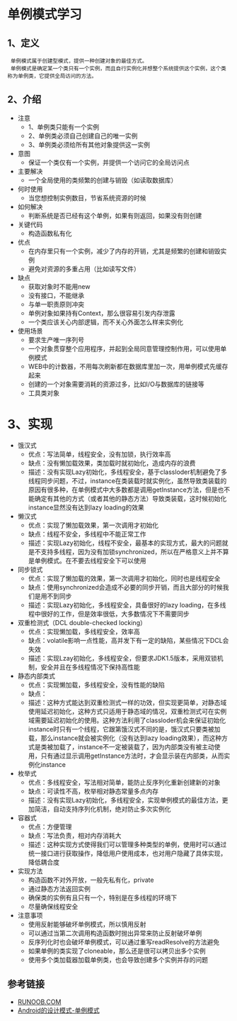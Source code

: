 # 单例模式学习


## 1、定义
     单例模式属于创建型模式，提供一种创建对象的最佳方式。
     单例模式是确定某一个类只有一个实例，而且自行实例化并想整个系统提供这个实例，这个类称为单例类，它提供全局访问的方法。
## 2、介绍
* 注意
    * 1、单例类只能有一个实例
    * 2、单例类必须自己创建自己的唯一实例
    * 3、单例类必须给所有其他对象提供这一实例
* 意图
    * 保证一个类仅有一个实例，并提供一个访问它的全局访问点
* 主要解决
    * 一个全局使用的类频繁的创建与销毁（如读取数据库）
* 何时使用
    * 当您想控制实例数目，节省系统资源的时候
* 如何解决
    * 判断系统是否已经有这个单例，如果有则返回，如果没有则创建
* 关键代码
    * 构造函数私有化
* 优点
    * 在内存里只有一个实例，减少了内存的开销，尤其是频繁的创建和销毁实例
    * 避免对资源的多重占用（比如读写文件）
* 缺点
    * 获取对象时不能用new
    * 没有接口，不能继承
    * 与单一职责原则冲突
    * 单例对象如果持有Context，那么很容易引发内存泄露
    * 一个类应该关心内部逻辑，而不关心外面怎么样来实例化
* 使用场景
    * 要求生产唯一序列号
    * 一个对象贯穿整个应用程序，并起到全局同意管理控制作用，可以使用单例模式
    * WEB中的计数器，不用每次刷新都在数据库里加一次，用单例模式先缓存起来
    * 创建的一个对象需要消耗的资源过多，比如I/O与数据库的链接等
    * 工具类对象
# 3、实现
* 饿汉式
    * 优点：写法简单，线程安全，没有加锁，执行效率高
    * 缺点：没有懒加载效果，类加载时就初始化，造成内存的浪费
    * 描述：没有实现Lazy初始化，多线程安全，基于classloder机制避免了多线程同步问题，不过，instance在类装载时就实例化，虽然导致类装载的原因有很多种，在单例模式中大多数都是调用getInstance方法，但是也不能确定有其他的方式（或者其他的静态方法）导致类装载，这时候初始化instance显然没有达到lazy loading的效果
* 懒汉式
    * 优点：实现了懒加载效果，第一次调用才初始化
    * 缺点：线程不安全，多线程中不能正常工作
    * 描述：实现Lazy初始化，线程不安全，最基本的实现方式，最大的问题就是不支持多线程，因为没有加锁synchronized，所以在严格意义上并不算是单例模式。在不要去线程安全下可以使用
* 同步锁式
    * 优点：实现了懒加载的效果，第一次调用才初始化，同时也是线程安全
    * 缺点：使用synchronized会造成不必要的同步开销，而且大部分的时候我们是用不到同步
    * 描述：实现Lazy初始化，多线程安全，具备很好的lazy loading，在多线程中很好的工作，但是效率很低，大多数情况下不需要同步
* 双重检测式（DCL double-checked locking）
    * 优点：实现懒加载，多线程安全，效率高
    * 缺点：volatile影响一点性能，高并发下有一定的缺陷，某些情况下DCL会失效
    * 描述：实现Lzay初始化，多线程安全，但要求JDK1.5版本，采用双锁机制，安全并且在多线程情况下保持高性能
* 静态内部类式
    * 优点：实现懒加载，多线程安全，没有性能的缺陷
    * 缺点：
    * 描述：这种方式能达到双重检测式一样的功效，但实现更简单，对静态域使用延迟初始化，这种方式只适用于静态域的情况，双重检测式可在实例域需要延迟初始化的使用。这种方法利用了classloder机会来保证初始化instance时只有一个线程，它跟第饿汉式不同的是，饿汉式只要类被加载，那么instance就会被实例化（没有达到lazy loading效果），而这种方式是类被加载了，instance不一定被装载了，因为内部类没有被主动使用，只有通过显示调用getInstance方法时，才会显示装在内部类，从而实例化instance
* 枚举式
    * 优点：多线程安全，写法相对简单，能防止反序列化重新创建新的对象
    * 缺点：可读性不高，枚举相对静态常量多点内存
    * 描述：没有实现Lazy初始化，多线程安全，实现单例模式的最佳方法，更加简洁，自动支持序列化机制，绝对防止多次实例化
* 容器式
    * 优点：方便管理
    * 缺点：写法负责，相对内存消耗大
    * 描述：这种实现方式使得我们可以管理多种类型的单例，使用时可以通过统一接口进行获取操作，降低用户使用成本，也对用户隐藏了具体实现，降低耦合度
* 实现方法
    * 构造函数不对外开放，一般先私有化，private
    * 通过静态方法返回实例
    * 确保类的实例有且只有一个，特别是在多线程的环境下
    * 尽量确保线程安全   
* 注意事项
    * 使用反射能够破坏单例模式，所以慎用反射
    * 可以通过当第二次调用构造函数时抛出异常来防止反射破坏单例
    * 反序列化时也会破坏单例模式，可以通过重写readResolve的方法避免
    * 如果单例的类实现了cloneable，那么还是很可以拷贝出多个实例
    * 使用多个类加载器加载单例类，也会导致创建多个实例并存的问题
## 参考链接
* [RUNOOB.COM](http://www.runoob.com/design-pattern/singleton-pattern.html "RUNOOB.COM")
* [Android的设计模式-单例模式](https://www.jianshu.com/p/d59c64480ed8 "单例模式")